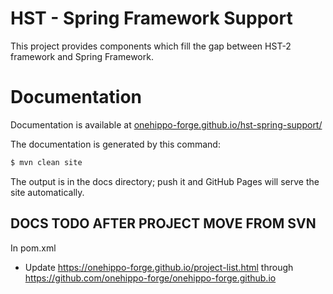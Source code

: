 
# HST - Spring Framework Support

This project provides components which fill the gap between HST-2 framework and Spring Framework.

# Documentation 

Documentation is available at [onehippo-forge.github.io/hst-spring-support/](https://onehippo-forge.github.io/hst-spring-support/)

The documentation is generated by this command:

```bash
$ mvn clean site
```

The output is in the docs directory; push it and GitHub Pages will serve the site automatically. 


## DOCS TODO AFTER PROJECT MOVE FROM SVN
In pom.xml 
- Update https://onehippo-forge.github.io/project-list.html through https://github.com/onehippo-forge/onehippo-forge.github.io
